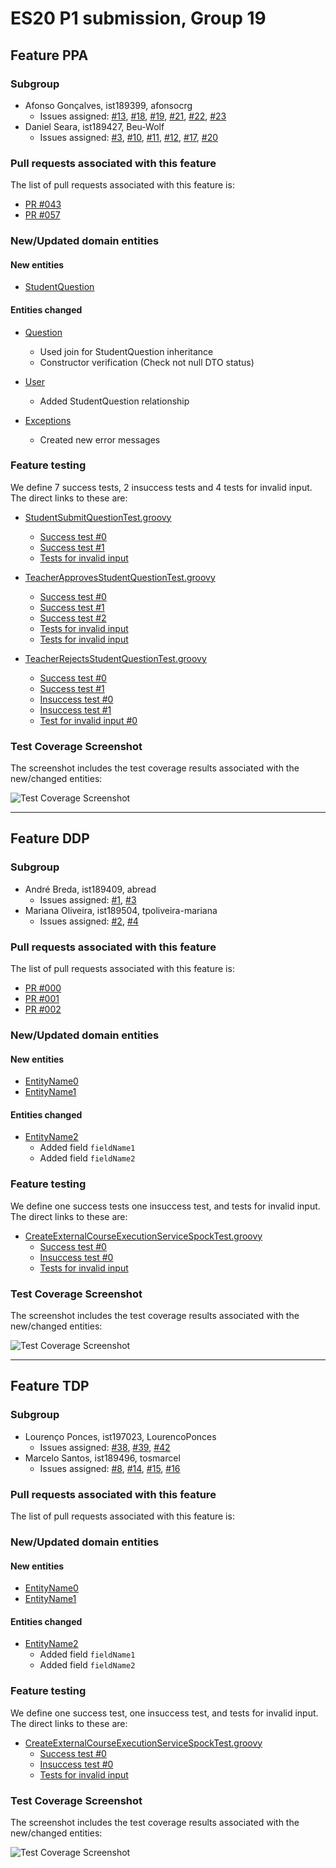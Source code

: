 # ES20 P1 submission, Group 19

## Feature PPA

### Subgroup
 - Afonso Gonçalves, ist189399, afonsocrg
   + Issues assigned: [#13](https://github.com/tecnico-softeng/es20al_19-project/issues/13), [#18](https://github.com/tecnico-softeng/es20al_19-project/issues/18), [#19](https://github.com/tecnico-softeng/es20al_19-project/issues/19), [#21](https://github.com/tecnico-softeng/es20al_19-project/issues/21), [#22](https://github.com/tecnico-softeng/es20al_19-project/issues/22), [#23](https://github.com/tecnico-softeng/es20al_19-project/issues/23)
 - Daniel Seara, ist189427, Beu-Wolf
   + Issues assigned: [#3](https://github.com/tecnico-softeng/es20al_19-project/issues/3), [#10](https://github.com/tecnico-softeng/es20al_19-project/issues/10), [#11](https://github.com/tecnico-softeng/es20al_19-project/issues/11), [#12](https://github.com/tecnico-softeng/es20al_19-project/issues/12), [#17](https://github.com/tecnico-softeng/es20al_19-project/issues/17), [#20](https://github.com/tecnico-softeng/es20al_19-project/issues/20)
 
### Pull requests associated with this feature

The list of pull requests associated with this feature is:

 - [PR #043](https://github.com/tecnico-softeng/es20al_19-project/pull/43)
 - [PR #057](https://github.com/tecnico-softeng/es20al_19-project/pull/57)


### New/Updated domain entities

#### New entities
 - [StudentQuestion](https://github.com/tecnico-softeng/es20al_19-project/blob/develop/backend/src/main/java/pt/ulisboa/tecnico/socialsoftware/tutor/question/domain/StudentQuestion.java)

#### Entities changed
 - [Question](https://github.com/tecnico-softeng/es20al_19-project/blob/develop/backend/src/main/java/pt/ulisboa/tecnico/socialsoftware/tutor/question/domain/Question.java)
   + Used join for StudentQuestion inheritance
   + Constructor verification (Check not null DTO status)

 - [User](https://github.com/tecnico-softeng/es20al_19-project/blob/develop/backend/src/main/java/pt/ulisboa/tecnico/socialsoftware/tutor/user/User.java)
   + Added StudentQuestion relationship

 - [Exceptions](https://github.com/tecnico-softeng/es20al_19-project/blob/develop/backend/src/main/java/pt/ulisboa/tecnico/socialsoftware/tutor/exceptions/ErrorMessage.java)
   + Created new error messages
 
### Feature testing

We define 7 success tests, 2 insuccess tests and 4 tests for invalid input. The direct links to these are:

 - [StudentSubmitQuestionTest.groovy](https://github.com/tecnico-softeng/es20al_19-project/blob/develop/backend/src/test/groovy/pt/ulisboa/tecnico/socialsoftware/tutor/studentquestion/service/StudentSubmitQuestionTest.groovy)
    + [Success test #0](https://github.com/tecnico-softeng/es20al_19-project/blob/c9b6db986f9d7923d8c04a68b2b62bf10d946918/backend/src/test/groovy/pt/ulisboa/tecnico/socialsoftware/tutor/studentquestion/service/StudentSubmitQuestionTest.groovy#L135)
    + [Success test #1](https://github.com/tecnico-softeng/es20al_19-project/blob/c9b6db986f9d7923d8c04a68b2b62bf10d946918/backend/src/test/groovy/pt/ulisboa/tecnico/socialsoftware/tutor/studentquestion/service/StudentSubmitQuestionTest.groovy#L195)
    + [Tests for invalid input](https://github.com/tecnico-softeng/es20al_19-project/blob/c9b6db986f9d7923d8c04a68b2b62bf10d946918/backend/src/test/groovy/pt/ulisboa/tecnico/socialsoftware/tutor/studentquestion/service/StudentSubmitQuestionTest.groovy#L76)


 - [TeacherApprovesStudentQuestionTest.groovy](https://github.com/tecnico-softeng/es20al_19-project/blob/develop/backend/src/test/groovy/pt/ulisboa/tecnico/socialsoftware/tutor/studentquestion/service/TeacherApprovesStudentQuestionTest.groovy)
    + [Success test #0](https://github.com/tecnico-softeng/es20al_19-project/blob/c9b6db986f9d7923d8c04a68b2b62bf10d946918/backend/src/test/groovy/pt/ulisboa/tecnico/socialsoftware/tutor/studentquestion/service/TeacherApprovesStudentQuestionTest.groovy#L98)
    + [Success test #1](https://github.com/tecnico-softeng/es20al_19-project/blob/c9b6db986f9d7923d8c04a68b2b62bf10d946918/backend/src/test/groovy/pt/ulisboa/tecnico/socialsoftware/tutor/studentquestion/service/TeacherApprovesStudentQuestionTest.groovy#L109)
    + [Success test #2](https://github.com/tecnico-softeng/es20al_19-project/blob/c9b6db986f9d7923d8c04a68b2b62bf10d946918/backend/src/test/groovy/pt/ulisboa/tecnico/socialsoftware/tutor/studentquestion/service/TeacherApprovesStudentQuestionTest.groovy#L138)
    + [Tests for invalid input](https://github.com/tecnico-softeng/es20al_19-project/blob/c9b6db986f9d7923d8c04a68b2b62bf10d946918/backend/src/test/groovy/pt/ulisboa/tecnico/socialsoftware/tutor/studentquestion/service/TeacherApprovesStudentQuestionTest.groovy#L120)
    + [Tests for invalid input](https://github.com/tecnico-softeng/es20al_19-project/blob/c9b6db986f9d7923d8c04a68b2b62bf10d946918/backend/src/test/groovy/pt/ulisboa/tecnico/socialsoftware/tutor/studentquestion/service/TeacherApprovesStudentQuestionTest.groovy#L157)


 - [TeacherRejectsStudentQuestionTest.groovy](https://github.com/tecnico-softeng/es20al_19-project/blob/develop/backend/src/test/groovy/pt/ulisboa/tecnico/socialsoftware/tutor/studentquestion/service/TeacherRejectsStudentQuestionTest.groovy)
    + [Success test #0](https://github.com/tecnico-softeng/es20al_19-project/blob/c9b6db986f9d7923d8c04a68b2b62bf10d946918/backend/src/test/groovy/pt/ulisboa/tecnico/socialsoftware/tutor/studentquestion/service/TeacherRejectsStudentQuestionTest.groovy#L100)
    + [Success test #1](https://github.com/tecnico-softeng/es20al_19-project/blob/c9b6db986f9d7923d8c04a68b2b62bf10d946918/backend/src/test/groovy/pt/ulisboa/tecnico/socialsoftware/tutor/studentquestion/service/TeacherRejectsStudentQuestionTest.groovy#L146)
    + [Insuccess test #0](https://github.com/tecnico-softeng/es20al_19-project/blob/c9b6db986f9d7923d8c04a68b2b62bf10d946918/backend/src/test/groovy/pt/ulisboa/tecnico/socialsoftware/tutor/studentquestion/service/TeacherRejectsStudentQuestionTest.groovy#L131)
    + [Insuccess test #1](https://github.com/tecnico-softeng/es20al_19-project/blob/c9b6db986f9d7923d8c04a68b2b62bf10d946918/backend/src/test/groovy/pt/ulisboa/tecnico/socialsoftware/tutor/studentquestion/service/TeacherRejectsStudentQuestionTest.groovy#L160)
    + [Test for invalid input #0](https://github.com/tecnico-softeng/es20al_19-project/blob/c9b6db986f9d7923d8c04a68b2b62bf10d946918/backend/src/test/groovy/pt/ulisboa/tecnico/socialsoftware/tutor/studentquestion/service/TeacherRejectsStudentQuestionTest.groovy#L112)




### Test Coverage Screenshot

The screenshot includes the test coverage results associated with the new/changed entities:

![Test Coverage Screenshot](http://web.tecnico.ulisboa.pt/~ist189427/PpAcoverage.png)

---

## Feature DDP

### Subgroup
 - André Breda, ist189409, abread
   + Issues assigned: [#1](https://github.com), [#3](https://github.com)
 - Mariana Oliveira, ist189504, tpoliveira-mariana
   + Issues assigned: [#2](https://github.com), [#4](https://github.com)
 
### Pull requests associated with this feature

The list of pull requests associated with this feature is:

 - [PR #000](https://github.com)
 - [PR #001](https://github.com)
 - [PR #002](https://github.com)


### New/Updated domain entities

#### New entities
 - [EntityName0](https://github.com)
 - [EntityName1](https://github.com)

#### Entities changed
 - [EntityName2](https://github.com)
   + Added field `fieldName1`
   + Added field `fieldName2`
 
### Feature testing

We define one success tests one insuccess test, and tests for invalid input. The direct links to these are:

 - [CreateExternalCourseExecutionServiceSpockTest.groovy](https://github.com/socialsoftware/quizzes-tutor/blob/31ba9bd5f5ddcbab61f1c4b2daca7331ad099f98/backend/src/test/groovy/pt/ulisboa/tecnico/socialsoftware/tutor/administration/service/CreateExternalCourseExecutionServiceSpockTest.groovy)
    + [Success test #0](https://github.com/socialsoftware/quizzes-tutor/blob/31ba9bd5f5ddcbab61f1c4b2daca7331ad099f98/backend/src/test/groovy/pt/ulisboa/tecnico/socialsoftware/tutor/administration/service/CreateExternalCourseExecutionServiceSpockTest.groovy#L39)
    + [Insuccess test #0](https://github.com/socialsoftware/quizzes-tutor/blob/31ba9bd5f5ddcbab61f1c4b2daca7331ad099f98/backend/src/test/groovy/pt/ulisboa/tecnico/socialsoftware/tutor/administration/service/CreateExternalCourseExecutionServiceSpockTest.groovy#L104)
    + [Tests for invalid input](https://github.com/socialsoftware/quizzes-tutor/blob/31ba9bd5f5ddcbab61f1c4b2daca7331ad099f98/backend/src/test/groovy/pt/ulisboa/tecnico/socialsoftware/tutor/administration/service/CreateExternalCourseExecutionServiceSpockTest.groovy#L145)


### Test Coverage Screenshot

The screenshot includes the test coverage results associated with the new/changed entities:

![Test Coverage Screenshot](https://web.tecnico.ulisboa.pt/~joaofernandoferreira/1920/ES/coverage_ex1.png)


---


## Feature TDP

### Subgroup
 - Lourenço Ponces, ist197023, LourencoPonces
   + Issues assigned: [#38](https://github.com/tecnico-softeng/es20al_19-project/issues/38), [#39](https://github.com/tecnico-softeng/es20al_19-project/issues/39), [#42](https://github.com/tecnico-softeng/es20al_19-project/issues/42)
 - Marcelo Santos, ist189496, tosmarcel
   + Issues assigned: [#8](https://github.com/tecnico-softeng/es20al_19-project/issues/8), [#14](https://github.com/tecnico-softeng/es20al_19-project/issues/14), [#15](https://github.com/tecnico-softeng/es20al_19-project/issues/15), [#16](https://github.com/tecnico-softeng/es20al_19-project/issues/16)
 
### Pull requests associated with this feature

The list of pull requests associated with this feature is:


### New/Updated domain entities

#### New entities
 - [EntityName0](https://github.com)
 - [EntityName1](https://github.com)

#### Entities changed
 - [EntityName2](https://github.com)
   + Added field `fieldName1`
   + Added field `fieldName2`
 
### Feature testing

We define one success test, one insuccess test, and tests for invalid input. The direct links to these are:

 - [CreateExternalCourseExecutionServiceSpockTest.groovy](https://github.com/socialsoftware/quizzes-tutor/blob/31ba9bd5f5ddcbab61f1c4b2daca7331ad099f98/backend/src/test/groovy/pt/ulisboa/tecnico/socialsoftware/tutor/administration/service/CreateExternalCourseExecutionServiceSpockTest.groovy)
    + [Success test #0](https://github.com/socialsoftware/quizzes-tutor/blob/31ba9bd5f5ddcbab61f1c4b2daca7331ad099f98/backend/src/test/groovy/pt/ulisboa/tecnico/socialsoftware/tutor/administration/service/CreateExternalCourseExecutionServiceSpockTest.groovy#L39)
    + [Insuccess test #0](https://github.com/socialsoftware/quizzes-tutor/blob/31ba9bd5f5ddcbab61f1c4b2daca7331ad099f98/backend/src/test/groovy/pt/ulisboa/tecnico/socialsoftware/tutor/administration/service/CreateExternalCourseExecutionServiceSpockTest.groovy#L104)
    + [Tests for invalid input](https://github.com/socialsoftware/quizzes-tutor/blob/31ba9bd5f5ddcbab61f1c4b2daca7331ad099f98/backend/src/test/groovy/pt/ulisboa/tecnico/socialsoftware/tutor/administration/service/CreateExternalCourseExecutionServiceSpockTest.groovy#L145)


### Test Coverage Screenshot

The screenshot includes the test coverage results associated with the new/changed entities:

![Test Coverage Screenshot](https://web.tecnico.ulisboa.pt/~joaofernandoferreira/1920/ES/coverage_ex1.png)
